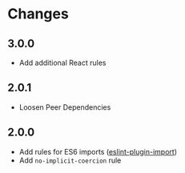 # Changes

## 3.0.0
- Add additional React rules

## 2.0.1
- Loosen Peer Dependencies

## 2.0.0
- Add rules for ES6 imports ([eslint-plugin-import](https://github.com/benmosher/eslint-plugin-import#rules))
- Add `no-implicit-coercion` rule
